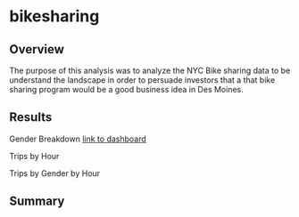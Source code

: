 # bikesharing
## Overview
The purpose of this analysis was to analyze the NYC Bike sharing data to be understand the landscape in order to persuade investors that a that bike sharing program would be a good business idea in Des Moines. 

## Results
Gender Breakdown
[link to dashboard](https://public.tableau.com/app/profile/graham.caplan/viz/NYCCitiBikeData_16415044400410/NYCBikeDataStory?publish=yes)

Trips by Hour

Trips by Gender by Hour



## Summary
